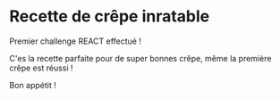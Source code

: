 # Recette de crêpe inratable

Premier challenge REACT effectué ! 

C'es la recette parfaite pour de super bonnes crêpe, même la première crêpe est réussi ! 

Bon appétit ! 

